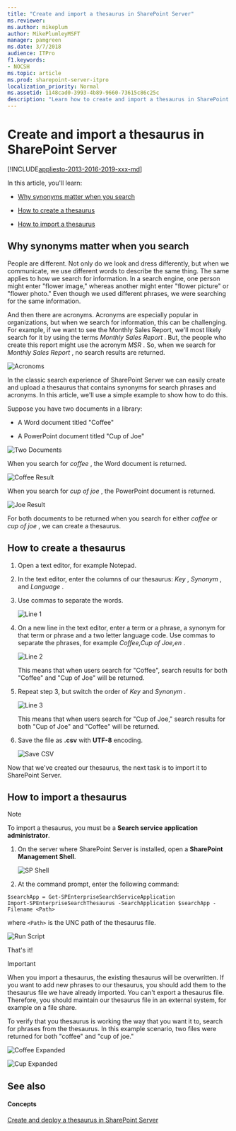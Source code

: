 ```yaml
---
title: "Create and import a thesaurus in SharePoint Server"
ms.reviewer: 
ms.author: mikeplum
author: MikePlumleyMSFT
manager: pamgreen
ms.date: 3/7/2018
audience: ITPro
f1.keywords:
- NOCSH
ms.topic: article
ms.prod: sharepoint-server-itpro
localization_priority: Normal
ms.assetid: 1148cad0-3993-4b89-9660-73615c86c25c
description: "Learn how to create and import a thesaurus in SharePoint Server."
---
```


# Create and import a thesaurus in SharePoint Server

[!INCLUDE[appliesto-2013-2016-2019-xxx-md](../includes/appliesto-2013-2016-2019-xxx-md.md)] 
  
In this article, you'll learn:
  
- [Why synonyms matter when you search](create-and-import-a-thesaurus.md#BKMK_WhySynonymsMatterWhenYouSearch)
    
- [How to create a thesaurus](create-and-import-a-thesaurus.md#BKMK_HowToCreateAThesarus)
    
- [How to import a thesaurus](create-and-import-a-thesaurus.md#BKMK_HowToImportAThesarus)
    
## Why synonyms matter when you search
<a name="BKMK_WhySynonymsMatterWhenYouSearch"> </a>

People are different. Not only do we look and dress differently, but when we communicate, we use different words to describe the same thing. The same applies to how we search for information. In a search engine, one person might enter "flower image," whereas another might enter "flower picture" or "flower photo." Even though we used different phrases, we were searching for the same information.
  
And then there are acronyms. Acronyms are especially popular in organizations, but when we search for information, this can be challenging. For example, if we want to see the Monthly Sales Report, we'll most likely search for it by using the terms  *Monthly Sales Report*  . But, the people who create this report might use the acronym  *MSR*  . So, when we search for  *Monthly Sales Report*  , no search results are returned. 
  
![Acronoms](../media/OTCSP_Acronoms.png)
  
In the classic search experience of SharePoint Server we can easily create and upload a thesaurus that contains synonyms for search phrases and acronyms. In this article, we'll use a simple example to show how to do this.
  
Suppose you have two documents in a library:
  
- A Word document titled "Coffee"
    
- A PowerPoint document titled "Cup of Joe"
    
![Two Documents](../media/OTCSP_TwoDocuments.jpg)
  
When you search for  *coffee*  , the Word document is returned. 
  
![Coffee Result](../media/OTCSP_CoffeeResult.jpg)
  
When you search for  *cup of joe*  , the PowerPoint document is returned. 
  
![Joe Result](../media/OTCSP_JoeResult.jpg)
  
For both documents to be returned when you search for either  *coffee*  or  *cup of joe*  , we can create a thesaurus. 
  
## How to create a thesaurus
<a name="BKMK_HowToCreateAThesarus"> </a>

1. Open a text editor, for example Notepad.
    
2. In the text editor, enter the columns of our thesaurus:  *Key*  ,  *Synonym*  , and  *Language*  . 
    
3. Use commas to separate the words.
    
     ![Line 1](../media/OTCSP_Line1.jpg)
  
4. On a new line in the text editor, enter a term or a phrase, a synonym for that term or phrase and a two letter language code. Use commas to separate the phrases, for example  *Coffee,Cup of Joe,en*  . 
    
     ![Line 2](../media/OTCSP_Line2.jpg)
  
    This means that when users search for "Coffee", search results for both "Coffee" and "Cup of Joe" will be returned.
    
5. Repeat step 3, but switch the order of  *Key*  and  *Synonym*  . 
    
     ![Line 3](../media/OTCSP_Line3.jpg)
  
    This means that when users search for "Cup of Joe," search results for both "Cup of Joe" and "Coffee" will be returned.
    
6. Save the file as **.csv** with **UTF-8** encoding. 
    
     ![Save CSV](../media/OTCSP_SaveCSV.png)
  
Now that we've created our thesaurus, the next task is to import it to SharePoint Server.
  
## How to import a thesaurus
<a name="BKMK_HowToImportAThesarus"> </a>
> [!NOTE]
> To import a thesaurus, you must be a **Search service application administrator**. 
  
1. On the server where SharePoint Server is installed, open a **SharePoint Management Shell**. 
    
    ![SP Shell](../media/OTCSP_SPShell.png)
  
2. At the command prompt, enter the following command:
    
  ```
  $searchApp = Get-SPEnterpriseSearchServiceApplication 
  Import-SPEnterpriseSearchThesaurus -SearchApplication $searchApp -Filename <Path>
  ```

where  `<Path>` is the UNC path of the thesaurus file. 
    
   ![Run Script](../media/OTCSP_RunScript.png)
  
 That's it!
    
> [!IMPORTANT]
> When you import a thesaurus, the existing thesaurus will be overwritten. If you want to add new phrases to our thesaurus, you should add them to the thesaurus file we have already imported. You can't export a thesaurus file. Therefore, you should maintain our thesaurus file in an external system, for example on a file share. 
  
To verify that you thesaurus is working the way that you want it to, search for phrases from the thesaurus. In this example scenario, two files were returned for both "coffee" and "cup of joe."
  
![Coffee Expanded](../media/OTCSP_coffee_expanded.png)
  
![Cup Expanded](../media/OTCSP_cup_expanded.png)
  
## See also
<a name="BKMK_HowToImportAThesarus"> </a>

#### Concepts

[Create and deploy a thesaurus in SharePoint Server](create-and-deploy-a-thesaurus.md)

